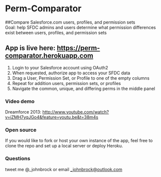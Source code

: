 Perm-Comparator
===============

##Compare Salesforce.com users, profiles, and permission sets  
Goal: help SFDC admins and users determine what permission differences exist between users, profiles, and permission sets

## App is live here: https://perm-comparator.herokuapp.com
1. Login to your Salesforce account using OAuth2
2. When requested, authorize app to access your SFDC data
3. Drag a User, Permission Set, or Profile to one of the empty columns
4. Repeat for addition users, permission sets, or profiles
5. Navigate the common, unique, and differing perms in the middle panel

### Video demo
Dreamforce 2013: http://www.youtube.com/watch?v=iZMH7yqJGo4&feature=youtu.be&t=38m4s

### Open source
If you would like to fork or host your own instance of the app, feel free to clone the repo and set up a local server or deploy Heroku.

### Questions
tweet me @_johnbrock or email _johnbrock@outlook.com  
